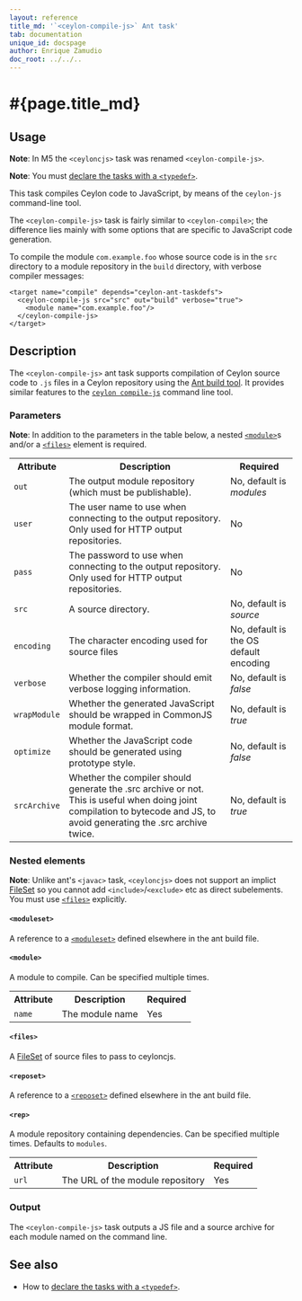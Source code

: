 ```yaml
---
layout: reference
title_md: '`<ceylon-compile-js>` Ant task'
tab: documentation
unique_id: docspage
author: Enrique Zamudio
doc_root: ../../..
---
```


# #{page.title_md}

## Usage 

**Note**: In M5 the `<ceyloncjs>` task was renamed `<ceylon-compile-js>`.

**Note**: You must [declare the tasks with a `<typedef>`](../ant).

This task compiles Ceylon code to JavaScript, by means of the
`ceylon-js` command-line tool.

The `<ceylon-compile-js>` task is fairly similar to `<ceylon-compile>`; the difference
lies mainly with some options that are specific to JavaScript code
generation.

To compile the module `com.example.foo` whose source code is in the 
`src` directory to a module repository in the `build` directory, with 
verbose compiler messages:

<!-- lang: xml -->
    <target name="compile" depends="ceylon-ant-taskdefs">
      <ceylon-compile-js src="src" out="build" verbose="true">
        <module name="com.example.foo"/>
      </ceylon-compile-js>
    </target>

## Description

The `<ceylon-compile-js>` ant task supports compilation of Ceylon source code
to `.js` files in a Ceylon repository using the [Ant build tool](http://ant.apache.org). 
It provides similar features to the [`ceylon compile-js`](../ceylon/subcommands/ceylon-compile-js.html) 
command line tool.


### Parameters

**Note**: In addition to the parameters in the table below, 
a nested [`<module>`](#module)s and/or a [`<files>`](#files) element is 
required.

<table class="ant-parameters">
<tbody>
<tr>
<th>Attribute</th>
<th>Description</th>
<th>Required</th>
</tr>

<tr>
<td><code>out</code></td>
<td>The output module repository (which must be publishable).</td>
<td>No, default is <i>modules</i></td>
</tr>

<tr>
<td><code>user</code></td>
<td>The user name to use when connecting to the output repository. Only used for HTTP output repositories.</td>
<td>No</td>
</tr>

<tr>
<td><code>pass</code></td>
<td>The password to use when connecting to the output repository. Only used for HTTP output repositories.</td>
<td>No</td>
</tr>

<tr>
<td><code>src</code></td>
<td>A source directory.</td>
<td>No, default is <i>source</i></td>
</tr>

<tr>
<td><code>encoding</code></td>
<td>The character encoding used for source files</td>
<td>No, default is the OS default encoding</td>
</tr>

<tr>
<td><code>verbose</code></td>
<td>Whether the compiler should emit verbose logging information.</td>
<td>No, default is <i>false</i></td>
</tr>

<tr>
<td><code>wrapModule</code></td>
<td>Whether the generated JavaScript should be wrapped in CommonJS module format.</td>
<td>No, default is <i>true</i></td>
</tr>

<tr>
<td><code>optimize</code></td>
<td>Whether the JavaScript code should be generated using prototype style.</td>
<td>No, default is <i>false</i></td>
</tr>

<tr>
<td><code>srcArchive</code></td>
<td>Whether the compiler should generate the .src archive or not.
This is useful when doing joint compilation to bytecode and JS, to avoid
generating the .src archive twice.</td>
<td>No, default is <i>true</i></td>
</tr>

</tbody>
</table>

### Nested elements

**Note**: Unlike ant's `<javac>` task, `<ceyloncjs>` does not support an implict
[FileSet](http://ant.apache.org/manual/Types/fileset.html) so you cannot
add `<include>`/`<exclude>` etc as direct subelements. You must use 
[`<files>`](#files) explicitly.

#### `<moduleset>`
A reference to a [`<moduleset>`](../ant#reposet) defined elsewhere in the 
ant build file. 

#### `<module>`
A module to compile. Can be specified multiple times.

<table class="ant-parameters">
<tbody>
<tr>
<th>Attribute</th>
<th>Description</th>
<th>Required</th>
</tr>

<tr>
<td><code>name</code></td>
<td>The module name</td>
<td>Yes</td>
</tr>

</tbody>
</table>

#### `<files>`
A [FileSet](http://ant.apache.org/manual/Types/fileset.html) of source files 
to pass to ceyloncjs.

#### `<reposet>`
A reference to a [`<reposet>`](../ant#reposet) defined elsewhere in the 
ant build file. 

#### `<rep>`
A module repository containing dependencies. Can be specified multiple times. Defaults to `modules`.

<table class="ant-parameters">
<tbody>
<tr>
<th>Attribute</th>
<th>Description</th>
<th>Required</th>
</tr>

<tr>
<td><code>url</code></td>
<td>The URL of the module repository</td>
<td>Yes</td>
</tr>

</tbody>
</table>

### Output

The `<ceylon-compile-js>` task outputs a JS file and a source archive for 
each module named on the command line.

## See also

* How to [declare the tasks with a `<typedef>`](../ant).

